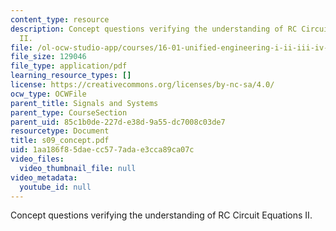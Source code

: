```yaml
---
content_type: resource
description: Concept questions verifying the understanding of RC Circuit Equations
  II.
file: /ol-ocw-studio-app/courses/16-01-unified-engineering-i-ii-iii-iv-fall-2005-spring-2006/1aa186f85daecc577adae3cca89ca07c_s09_concept.pdf
file_size: 129046
file_type: application/pdf
learning_resource_types: []
license: https://creativecommons.org/licenses/by-nc-sa/4.0/
ocw_type: OCWFile
parent_title: Signals and Systems
parent_type: CourseSection
parent_uid: 85c1b0de-227d-e38d-9a55-dc7008c03de7
resourcetype: Document
title: s09_concept.pdf
uid: 1aa186f8-5dae-cc57-7ada-e3cca89ca07c
video_files:
  video_thumbnail_file: null
video_metadata:
  youtube_id: null
---
```

Concept questions verifying the understanding of RC Circuit Equations II.